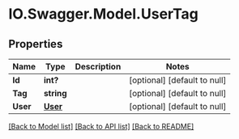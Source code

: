 # IO.Swagger.Model.UserTag
## Properties

Name | Type | Description | Notes
------------ | ------------- | ------------- | -------------
**Id** | **int?** |  | [optional] [default to null]
**Tag** | **string** |  | [optional] [default to null]
**User** | [**User**](User.md) |  | [optional] [default to null]

[[Back to Model list]](../README.md#documentation-for-models) [[Back to API list]](../README.md#documentation-for-api-endpoints) [[Back to README]](../README.md)

